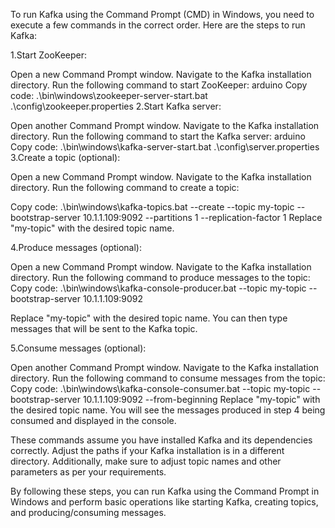 To run Kafka using the Command Prompt (CMD) in Windows, you need to execute a few commands in the correct order. Here are the steps to run Kafka:

1.Start ZooKeeper:

  Open a new Command Prompt window.
  Navigate to the Kafka installation directory.
  Run the following command to start ZooKeeper:
  arduino
  Copy code:
             .\bin\windows\zookeeper-server-start.bat .\config\zookeeper.properties
2.Start Kafka server:

  Open another Command Prompt window.
  Navigate to the Kafka installation directory.
  Run the following command to start the Kafka server:
  arduino
  Copy code:
           .\bin\windows\kafka-server-start.bat .\config\server.properties
3.Create a topic (optional):

  Open a new Command Prompt window.
  Navigate to the Kafka installation directory.
  Run the following command to create a topic:

  Copy code:
           .\bin\windows\kafka-topics.bat --create --topic my-topic --bootstrap-server 10.1.1.109:9092 --partitions 1 --replication-factor 1
  Replace "my-topic" with the desired topic name.

4.Produce messages (optional):

  Open a new Command Prompt window.
  Navigate to the Kafka installation directory.
  Run the following command to produce messages to the topic:
  Copy code:
           .\bin\windows\kafka-console-producer.bat --topic my-topic --bootstrap-server 10.1.1.109:9092

Replace "my-topic" with the desired topic name. You can then type messages that will be sent to the Kafka topic.

5.Consume messages (optional):

  Open another Command Prompt window.
  Navigate to the Kafka installation directory.
  Run the following command to consume messages from the topic:
  Copy code:
            .\bin\windows\kafka-console-consumer.bat --topic my-topic --bootstrap-server 10.1.1.109:9092 --from-beginning
Replace "my-topic" with the desired topic name. You will see the messages produced in step 4 being consumed and displayed in the console.

These commands assume you have installed Kafka and its dependencies correctly. Adjust the paths if your Kafka installation is in a different directory. Additionally, make sure to adjust topic names and other parameters as per your requirements.

By following these steps, you can run Kafka using the Command Prompt in Windows and perform basic operations like starting Kafka, creating topics, and producing/consuming messages.






